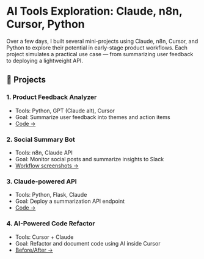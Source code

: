 # AI Tools Exploration: Claude, n8n, Cursor, Python

Over a few days, I built several mini-projects using Claude, n8n, Cursor, and Python to explore their potential in early-stage product workflows. Each project simulates a practical use case — from summarizing user feedback to deploying a lightweight API.

## 🔧 Projects

### 1. Product Feedback Analyzer
- Tools: Python, GPT (Claude alt), Cursor
- Goal: Summarize user feedback into themes and action items
- [Code →](./project1_feedback_analyzer/feedback_gpt.py)

### 2. Social Summary Bot
- Tools: n8n, Claude API
- Goal: Monitor social posts and summarize insights to Slack
- [Workflow screenshots →](./project2_n8n_workflow/)

### 3. Claude-powered API
- Tools: Python, Flask, Claude
- Goal: Deploy a summarization API endpoint
- [Code →](./project3_claude_api/)

### 4. AI-Powered Code Refactor
- Tools: Cursor + Claude
- Goal: Refactor and document code using AI inside Cursor
- [Before/After →](./project4_cursor/)

